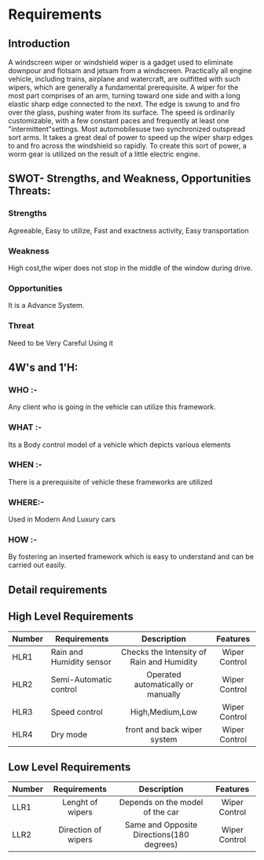 # Requirements

 ## Introduction
 
A windscreen wiper or windshield wiper is a gadget used to eliminate downpour and flotsam and jetsam from a windscreen. Practically all engine vehicle, including trains, airplane and watercraft, are outfitted with such wipers, which are generally a fundamental prerequisite. A wiper for the most part comprises of an arm, turning toward one side and with a long elastic sharp edge connected to the next. The edge is swung to and fro over the glass, pushing water from its surface. The speed is ordinarily customizable, with a few constant paces and frequently at least one "intermittent"settings. Most automobilesuse two synchronized outspread sort arms. It takes a great deal of power to speed up the wiper sharp edges to and fro across the windshield so rapidly. To create this sort of power, a worm gear is utilized on the result of a little electric engine.





## SWOT- Strengths, and Weakness, Opportunities Threats:

### Strengths
 
Agreeable, Easy to utilize, Fast and exactness activity, Easy transportation

### Weakness

High cost,the wiper does not stop in the middle of the window during drive.


### Opportunities

It is  a Advance System.

### Threat

Need to be Very Careful Using it 

## 4W's and 1'H:

### WHO :-

Any client who is going in the vehicle can utilize this framework.
### WHAT :-

Its a Body control model of a vehicle which depicts various elements

### WHEN :-

There is a prerequisite of vehicle these frameworks are utilized

### WHERE:-

Used in Modern And Luxury  cars

### HOW :- 

By fostering an inserted framework which is easy to understand and can be carried out easily.

## Detail requirements

 ## High Level Requirements
Number |Requirements|	Description	|Features |
|-----------|------------|:---------:|:---------:|
HLR1 |	Rain and Humidity sensor| Checks the Intensity of Rain and Humidity| Wiper Control|	
HLR2	|Semi-Automatic control| Operated automatically or manually	|	Wiper Control|
HLR3	|Speed control |High,Medium,Low|	Wiper Control|
HLR4 |Dry mode |front and back wiper system| Wiper Control|

## Low Level Requirements
Number| Requirements|	Description|	Features|	
|--------------------|:---------:|:--------:|:-----:|
LLR1	|Lenght of wipers| Depends on the model of the car |	Wiper Control | 
LLR2	| Direction of wipers  | Same and Opposite Directions(180 degrees) |	Wiper Control |

